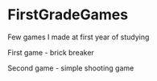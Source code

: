 # FirstGradeGames
Few games I made at first year of studying

First game - brick breaker

Second game - simple shooting game
